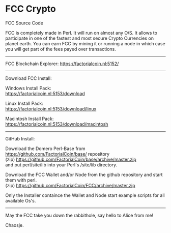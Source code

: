 # FCC Crypto

FCC Source Code

FCC is completely made in Perl. It will run on almost any O/S.
It allows to participate in one of the fastest and most secure Crypto Currencies on planet earth.
You can earn FCC by mining it or running a node in which case you will get part of the fees payed over transactions.

<hr>

FCC Blockchain Explorer: https://factorialcoin.nl:5152/

<hr>

Download FCC Install:

Windows Install Pack:
<br>https://factorialcoin.nl:5153/download


Linux Install Pack:
<br>https://factorialcoin.nl:5153/download/linux

Macintosh Install Pack:
<br>https://factorialcoin.nl:5153/download/macintosh

<hr>

GitHub Install:

Download the Domero Perl-Base from https://github.com/FactorialCoin/base/ repository
<br>(zip) https://github.com/FactorialCoin/base/archive/master.zip
<br>and put perl/site/lib into your Perl's /site/lib directory.

Download the FCC Wallet and/or Node from the github repository and start them with perl. 
<br>(zip) https://github.com/FactorialCoin/FCC/archive/master.zip

Only the Installer containce the Wallet and Node start example scripts for all available Os's.
<hr>

May the FCC take you down the rabbithole, say hello to Alice from me!

Chaosje.
